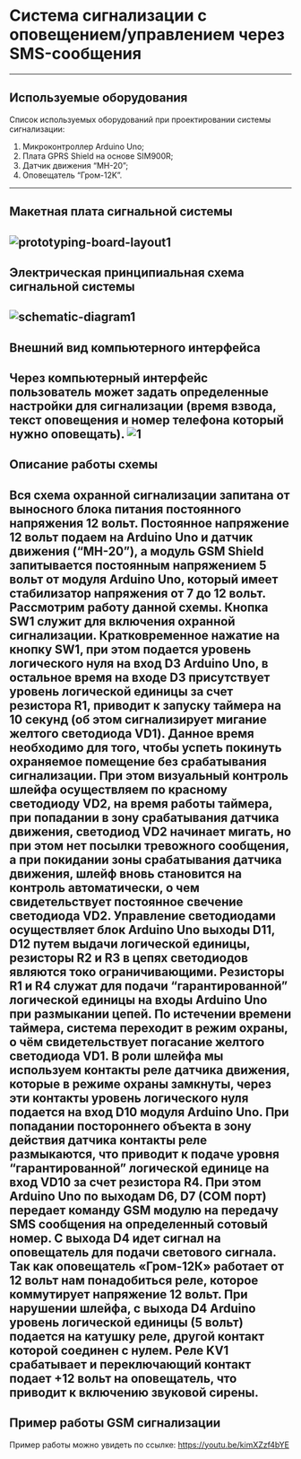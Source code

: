 # Система сигнализации с оповещением/управлением через SMS-сообщения
---

##  Используемые оборудования

Список используемых оборудований при проектировании системы сигнализации:
1) Микроконтроллер Arduino Uno;
2) Плата GPRS Shield на основе SIM900R;
3) Датчик движения “MH-20”;
4) Оповещатель “Гром-12K”. 
---

## Макетная плата сигнальной системы

![prototyping-board-layout1](https://user-images.githubusercontent.com/11851207/27731080-fef797a2-5dce-11e7-8e0e-3f6d64d38894.jpg)
---

## Электрическая принципиальная схема сигнальной системы

![schematic-diagram1](https://user-images.githubusercontent.com/11851207/27731143-34d90554-5dcf-11e7-93a8-7dbca573ac4b.jpg)
---

## Внешний вид компьютерного интерфейса

Через компьютерный интерфейс пользователь может задать определенные настройки для сигнализации (время взвода, текст оповещения и номер телефона который нужно оповещать).
![1](https://user-images.githubusercontent.com/11851207/27733305-bf241ace-5dd8-11e7-8e0d-51bfcc6bc288.jpg)
---

## Описание работы схемы

Вся схема охранной сигнализации запитана от выносного блока питания постоянного напряжения 12 вольт. Постоянное напряжение 12 вольт подаем на Arduino Uno и датчик движения (“MH-20”), а модуль GSM Shield запитывается постоянным напряжением 5 вольт от модуля Arduino Uno, который имеет стабилизатор напряжения от 7 до 12 вольт.
Рассмотрим работу данной схемы. Кнопка SW1 служит для включения охранной сигнализации.  Кратковременное нажатие на кнопку SW1, при этом подается уровень логического нуля на вход D3 Arduino Uno, в остальное время на входе D3 присутствует уровень логической единицы за счет резистора R1,  приводит к запуску таймера на 10 секунд (об этом сигнализирует мигание желтого светодиода VD1). Данное время необходимо для того, чтобы успеть покинуть охраняемое помещение без срабатывания  сигнализации. При этом визуальный  контроль шлейфа осуществляем по красному светодиоду VD2, на время работы таймера, при попадании в зону срабатывания датчика движения, светодиод VD2 начинает мигать, но при этом нет посылки тревожного сообщения, а при покидании зоны срабатывания датчика движения, шлейф вновь становится на контроль автоматически, о чем свидетельствует постоянное свечение светодиода VD2. Управление светодиодами осуществляет блок Arduino Uno выходы D11, D12 путем выдачи логической единицы, резисторы R2 и R3 в цепях светодиодов являются токо ограничивающими. 
Резисторы R1 и R4 служат для подачи “гарантированной” логической единицы на входы Arduino Uno при размыкании цепей.
По истечении времени таймера, система переходит в режим охраны, о чём свидетельствует погасание желтого светодиода VD1. В роли шлейфа мы используем контакты реле датчика движения, которые в режиме охраны замкнуты, через эти контакты уровень логического нуля подается на вход D10 модуля Arduino Uno.  При попадании постороннего объекта в зону действия датчика контакты реле размыкаются, что приводит к подаче уровня “гарантированной” логической единице на вход VD10 за счет резистора R4. При этом Arduino Uno по выходам D6, D7 (COM порт) передает команду GSM модулю на передачу SMS сообщения на определенный сотовый номер. С выхода D4 идет сигнал на оповещатель для подачи светового сигнала.  Так как оповещатель «Гром-12К» работает от 12 вольт нам понадобиться реле, которое коммутирует напряжение  12 вольт. При нарушении шлейфа, с выхода D4 Arduino уровень логической единицы (5 вольт) подается на катушку реле, другой контакт которой соединен с нулем. Реле KV1 срабатывает и переключающий контакт подает +12 вольт на оповещатель, что приводит к включению звуковой сирены.
---

## Пример работы GSM сигнализации

Пример работы можно увидеть по ссылке: https://youtu.be/kimXZzf4bYE
